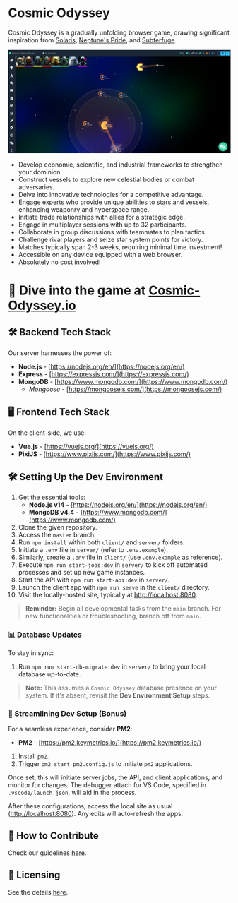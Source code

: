# Cosmic Odyssey

Cosmic Odyssey is a gradually unfolding browser game, drawing significant inspiration from [Solaris](https://solaris.games), [Neptune's Pride](https://np.ironhelmet.com), and [Subterfuge](http://subterfuge-game.com/).

![Game Screenshot](client/src/assets/screenshots/game1.png)

- Develop economic, scientific, and industrial frameworks to strengthen your dominion.
- Construct vessels to explore new celestial bodies or combat adversaries.
- Delve into innovative technologies for a competitive advantage.
- Engage experts who provide unique abilities to stars and vessels, enhancing weaponry and hyperspace range.
- Initiate trade relationships with allies for a strategic edge.
- Engage in multiplayer sessions with up to 32 participants.
- Collaborate in group discussions with teammates to plan tactics.
- Challenge rival players and seize star system points for victory.
- Matches typically span 2-3 weeks, requiring minimal time investment!
- Accessible on any device equipped with a web browser.
- Absolutely no cost involved!



# 🚀 Dive into the game at [Cosmic-Odyssey.io](https://cosmic-odyssey.io/)


## 🛠 Backend Tech Stack

Our server harnesses the power of:
- **Node.js** - [https://nodejs.org/en/](https://nodejs.org/en/)
- **Express** - [https://expressjs.com/](https://expressjs.com/)
- **MongoDB** - [https://www.mongodb.com/](https://www.mongodb.com/)
  - *Mongoose* - [https://mongoosejs.com/](https://mongoosejs.com/)


## 🖥 Frontend Tech Stack

On the client-side, we use:
- **Vue.js** - [https://vuejs.org/](https://vuejs.org/)
- **PixiJS** - [https://www.pixijs.com/](https://www.pixijs.com/)


## 🛠 Setting Up the Dev Environment

1. Get the essential tools:
   - **Node.js v14** - [https://nodejs.org/en/](https://nodejs.org/en/)
   - **MongoDB v4.4** - [https://www.mongodb.com/](https://www.mongodb.com/)
2. Clone the given repository.
3. Access the `master` branch.
4. Run `npm install` within both `client/` and `server/` folders.
5. Initiate a `.env` file in `server/` (refer to `.env.example`).
6. Similarly, create a `.env` file in `client/` (use `.env.example` as reference).
7. Execute `npm run start-jobs:dev` in `server/` to kick off automated processes and set up new game instances.
8. Start the API with `npm run start-api:dev` in `server/`.
9. Launch the client app with `npm run serve` in the `client/` directory.
10. Visit the locally-hosted site, typically at [http://localhost:8080](http://localhost:8080).

> **Reminder:** Begin all developmental tasks from the `main` branch. For new functionalities or troubleshooting, branch off from `main`.


### 📊 Database Updates

To stay in sync:
1. Run `npm run start-db-migrate:dev` in `server/` to bring your local database up-to-date.

> **Note:** This assumes a `Cosmic Odyssey` database presence on your system. If it's absent, revisit the **Dev Environment Setup** steps.


### 🔄 Streamlining Dev Setup (Bonus)

For a seamless experience, consider **PM2**:
- **PM2** - [https://pm2.keymetrics.io/](https://pm2.keymetrics.io/)

1. Install `pm2`.
2. Trigger `pm2 start pm2.config.js` to initiate `pm2` applications.

Once set, this will initiate server jobs, the API, and client applications, and monitor for changes. The debugger attach for VS Code, specified in `.vscode/launch.json`, will aid in the process.

After these configurations, access the local site as usual ([http://localhost:8080](http://localhost:8080)). Any edits will auto-refresh the apps.


## 🤝 How to Contribute

Check our guidelines [here](CONTRIBUTING.md).


## 📜 Licensing

See the details [here](LICENSE).

